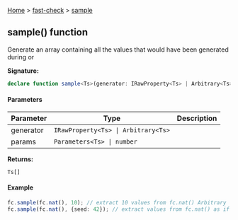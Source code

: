[Home](/) &gt; [fast-check](../fast-check.md) &gt; [sample](sample_1.md)

## sample() function

Generate an array containing all the values that would have been generated during  or 

<b>Signature:</b>

```typescript
declare function sample<Ts>(generator: IRawProperty<Ts> | Arbitrary<Ts>, params?: Parameters<Ts> | number): Ts[];
```

#### Parameters

|  Parameter | Type | Description |
|  --- | --- | --- |
|  generator | <code>IRawProperty&lt;Ts&gt; &#124; Arbitrary&lt;Ts&gt;</code> |  |
|  params | <code>Parameters&lt;Ts&gt; &#124; number</code> |  |

<b>Returns:</b>

`Ts[]`

#### Example


```typescript
fc.sample(fc.nat(), 10); // extract 10 values from fc.nat() Arbitrary
fc.sample(fc.nat(), {seed: 42}); // extract values from fc.nat() as if we were running fc.assert with seed=42

```

